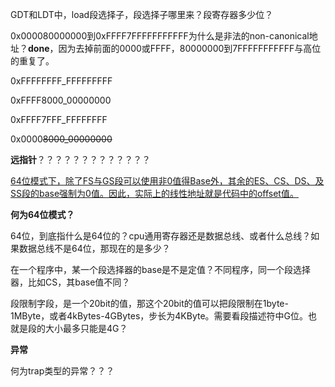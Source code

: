 GDT和LDT中，load段选择子，段选择子哪里来？段寄存器多少位？

0x000080000000到0xFFFF7FFFFFFFFFFF为什么是非法的non-canonical地址？**done**，因为去掉前面的0000或FFFF，80000000到7FFFFFFFFFFF与高位的重复了。

0xFFFFFFFF_FFFFFFFFF

0xFFFF8000_00000000

0xFFFF7FFF_FFFFFFFF

0x0000~~8000_00000000~~



**远指针**？？？？？？？？？？？？？



<u>64位模式下，除了FS与GS段可以使用非0值得Base外，其余的ES、CS、DS、及SS段的base强制为0值。因此，实际上的线性地址就是代码中的offset值。</u>

**何为64位模式？**

64位，到底指什么是64位的？cpu通用寄存器还是数据总线、或者什么总线？如果数据总线不是64位，那现在的是多少？



在一个程序中，某一个段选择器的base是不是定值？不同程序，同一个段选择器，比如CS，其base值不同？



段限制字段，是一个20bit的值，那这个20bit的值可以把段限制在1byte-1MByte，或者4kBytes-4GBytes，步长为4KByte。需要看段描述符中G位。也就是段的大小最多只能是4G？



**异常**

何为trap类型的异常？？？